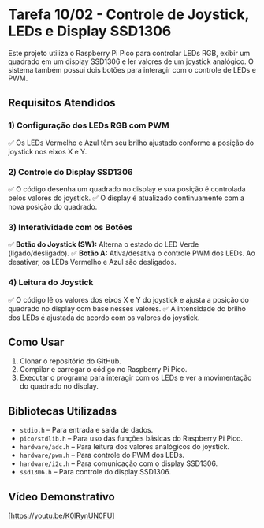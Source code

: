 # Tarefa 10/02 - Controle de Joystick, LEDs e Display SSD1306

Este projeto utiliza o Raspberry Pi Pico para controlar LEDs RGB, exibir um quadrado em um display SSD1306 e ler valores de um joystick analógico. O sistema também possui dois botões para interagir com o controle de LEDs e PWM.

## Requisitos Atendidos

### 1) Configuração dos LEDs RGB com PWM
✅ Os LEDs Vermelho e Azul têm seu brilho ajustado conforme a posição do joystick nos eixos X e Y.

### 2) Controle do Display SSD1306
✅ O código desenha um quadrado no display e sua posição é controlada pelos valores do joystick.
✅ O display é atualizado continuamente com a nova posição do quadrado.

### 3) Interatividade com os Botões
✅ **Botão do Joystick (SW):** Alterna o estado do LED Verde (ligado/desligado).
✅ **Botão A:** Ativa/desativa o controle PWM dos LEDs. Ao desativar, os LEDs Vermelho e Azul são desligados.

### 4) Leitura do Joystick
✅ O código lê os valores dos eixos X e Y do joystick e ajusta a posição do quadrado no display com base nesses valores.
✅ A intensidade do brilho dos LEDs é ajustada de acordo com os valores do joystick.

## Como Usar
1. Clonar o repositório do GitHub.
2. Compilar e carregar o código no Raspberry Pi Pico.
3. Executar o programa para interagir com os LEDs e ver a movimentação do quadrado no display.

## Bibliotecas Utilizadas
- `stdio.h` – Para entrada e saída de dados.
- `pico/stdlib.h` – Para uso das funções básicas do Raspberry Pi Pico.
- `hardware/adc.h` – Para leitura dos valores analógicos do joystick.
- `hardware/pwm.h` – Para controle do PWM dos LEDs.
- `hardware/i2c.h` – Para comunicação com o display SSD1306.
- `ssd1306.h` – Para controle do display SSD1306.

## Vídeo Demonstrativo
[https://youtu.be/K0lRynUN0FU]
